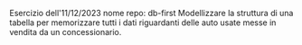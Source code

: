 Esercizio dell'11/12/2023
nome repo: db-first
Modellizzare la struttura di una tabella per memorizzare tutti i dati riguardanti delle auto usate messe in vendita da un concessionario.